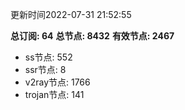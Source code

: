 更新时间2022-07-31 21:52:55

**总订阅: 64**
**总节点: 8432**
**有效节点: 2467**
- ss节点: 552
- ssr节点: 8
- v2ray节点: 1766
- trojan节点: 141
